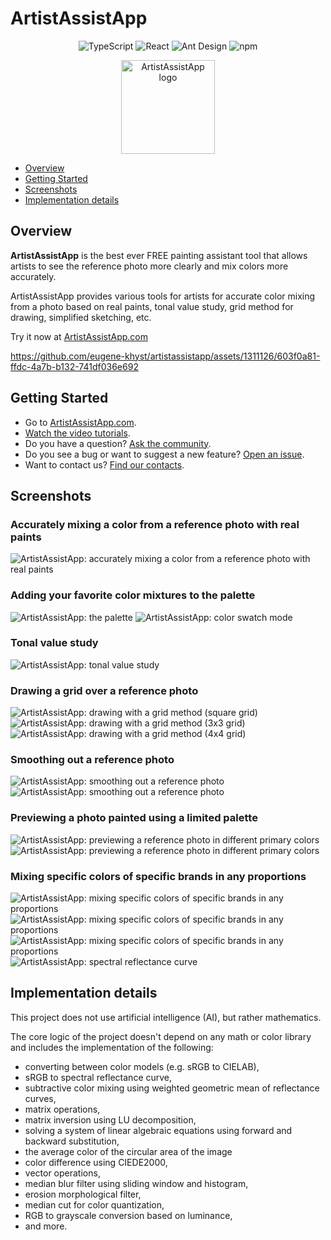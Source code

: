 # ArtistAssistApp

<p align="center">
  <img src="https://img.shields.io/badge/TypeScript-007ACC?style=for-the-badge&logo=typescript&logoColor=white" alt="TypeScript" />
  <img src="https://img.shields.io/badge/React-087ea4?style=for-the-badge&logo=react&logoColor=white" alt="React" />
  <img src="https://img.shields.io/badge/Ant_Design-1677FF?style=for-the-badge&logo=antdesign&logoColor=white" alt="Ant Design" />
  <img src="https://img.shields.io/badge/npm-F2F4F9?style=for-the-badge&logo=npm&logoColor=CC3534" alt="npm" />
</p>

<p align="center">
  <img src="https://github.com/eugene-khyst/artistassistapp/assets/1311126/de2c1ee3-fba2-4d94-b25a-dea7180fdb2a" width="150" alt="ArtistAssistApp logo" />
</p>

- [Overview](#1)
- [Getting Started](#2)
- [Screenshots](#3)
- [Implementation details](#4)

## <a id="1"></a>Overview

**ArtistAssistApp** is the best ever FREE painting assistant tool that allows artists to see the
reference photo more clearly and mix colors more accurately.

ArtistAssistApp provides various tools for artists for accurate color mixing from a photo based on
real paints, tonal value study, grid method for drawing, simplified sketching, etc.

Try it now at [ArtistAssistApp.com](https://artistassistapp.com)

https://github.com/eugene-khyst/artistassistapp/assets/1311126/603f0a81-ffdc-4a7b-b132-741df036e692

## <a id="2"></a>Getting Started

- Go to [ArtistAssistApp.com](https://artistassistapp.com/).
- [Watch the video tutorials](https://artistassistapp.com/tutorials/).
- Do you have a question?
  [Ask the community](https://github.com/eugene-khyst/artistassistapp/discussions).
- Do you see a bug or want to suggest a new feature?
  [Open an issue](https://github.com/eugene-khyst/artistassistapp/issues).
- Want to contact us? [Find our contacts](https://artistassistapp.com/contact/).

## <a id="3"></a>Screenshots

### Accurately mixing a color from a reference photo with real paints

![ArtistAssistApp: accurately mixing a color from a reference photo with real paints](https://github.com/eugene-khyst/artistassistapp/assets/1311126/5feaf4c1-f583-4217-9262-566e46f8916b)

### Adding your favorite color mixtures to the palette

![ArtistAssistApp: the palette](https://github.com/eugene-khyst/artistassistapp/assets/1311126/7220638b-335b-4929-ae79-191a41b1ad3f)
![ArtistAssistApp: color swatch mode](https://github.com/eugene-khyst/artistassistapp/assets/1311126/ce753078-f9f3-4428-b4f8-32e30d601e45)

### Tonal value study

![ArtistAssistApp: tonal value study](https://github.com/eugene-khyst/artistassistapp/assets/1311126/840356af-9d82-4644-bf91-dbd496ea3dde)

### Drawing a grid over a reference photo

![ArtistAssistApp: drawing with a grid method (square grid)](https://github.com/eugene-khyst/artistassistapp/assets/1311126/df7e1bcd-99e4-4b71-8cfb-4a3ba4d89654)
![ArtistAssistApp: drawing with a grid method (3x3 grid)](https://github.com/eugene-khyst/artistassistapp/assets/1311126/86db88d1-b4d6-4b87-a3f6-a51da4b351ff)
![ArtistAssistApp: drawing with a grid method (4x4 grid)](https://github.com/eugene-khyst/artistassistapp/assets/1311126/adcdb979-da8d-49fc-a9ac-198e45b26990)

### Smoothing out a reference photo

![ArtistAssistApp: smoothing out a reference photo](https://github.com/eugene-khyst/artistassistapp/assets/1311126/f48a52cc-5cca-4d8f-a3b5-26bc6c2eaaec)
![ArtistAssistApp: smoothing out a reference photo](https://github.com/eugene-khyst/artistassistapp/assets/1311126/38a42cfb-f01e-4a3e-93e2-ff0daae8c6fe)

### Previewing a photo painted using a limited palette

![ArtistAssistApp: previewing a reference photo in different primary colors](https://github.com/eugene-khyst/artistassistapp/assets/1311126/5e42e6e5-a1e9-4492-9dc4-27a358ee93d1)
![ArtistAssistApp: previewing a reference photo in different primary colors](https://github.com/eugene-khyst/artistassistapp/assets/1311126/02b9a99b-4a50-4f9f-9d51-a8100758b3ea)

### Mixing specific colors of specific brands in any proportions

![ArtistAssistApp: mixing specific colors of specific brands in any proportions](https://github.com/eugene-khyst/artistassistapp/assets/1311126/9f986b5d-c791-4e25-804e-3c4e831c4deb)
![ArtistAssistApp: mixing specific colors of specific brands in any proportions](https://github.com/eugene-khyst/artistassistapp/assets/1311126/06403c20-d0b5-4261-9c1f-95eab381124b)
![ArtistAssistApp: mixing specific colors of specific brands in any proportions](https://github.com/eugene-khyst/artistassistapp/assets/1311126/44d9a9d1-51a2-494a-befd-c34ea51997da)
![ArtistAssistApp: spectral reflectance curve](https://github.com/eugene-khyst/artistassistapp/assets/1311126/95b70f71-59aa-4604-8b27-a9d34e24d7f6)

## <a id="4"></a>Implementation details

This project does not use artificial intelligence (AI), but rather mathematics.

The core logic of the project doesn't depend on any math or color library and includes the
implementation of the following:

- converting between color models (e.g. sRGB to CIELAB),
- sRGB to spectral reflectance curve,
- subtractive color mixing using weighted geometric mean of reflectance curves,
- matrix operations,
- matrix inversion using LU decomposition,
- solving a system of linear algebraic equations using forward and backward substitution,
- the average color of the circular area of the image
- color difference using CIEDE2000,
- vector operations,
- median blur filter using sliding window and histogram,
- erosion morphological filter,
- median cut for color quantization,
- RGB to grayscale conversion based on luminance,
- and more.
